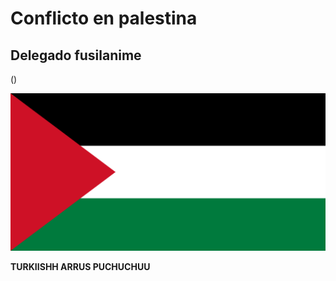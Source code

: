 # Conflicto en palestina

## Delegado fusilanime

()

![Flag_of_Palestine_(original_version).svg.png](img/Flag_of_Palestine_%28original_version%29.svg.png)


**TURKIISHH ARRUS PUCHUCHUU**


